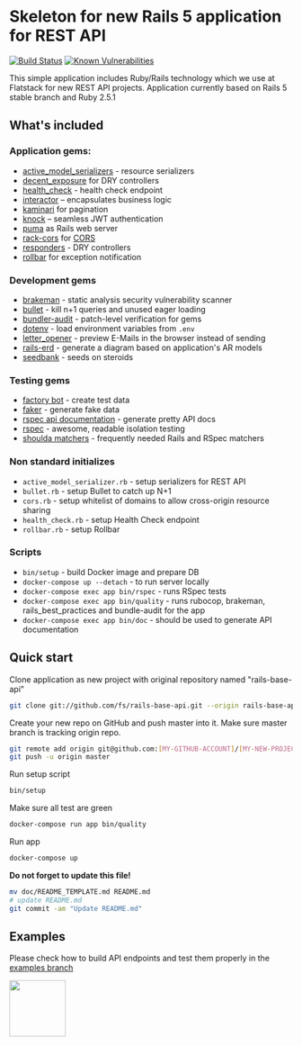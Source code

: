 # Skeleton for new Rails 5 application for REST API

[![Build Status](https://semaphoreci.com/api/v1/fs/rails-base-api/branches/master/shields_badge.svg)](https://semaphoreci.com/fs/rails-base-api)
[![Known Vulnerabilities](https://snyk.io/test/github/fs/rails-base-api/badge.svg)](https://snyk.io/test/github/fs/rails-base-api)

This simple application includes Ruby/Rails technology which we use at Flatstack for new REST API projects. Application currently based on Rails 5 stable branch and Ruby 2.5.1

## What's included

### Application gems:

* [active_model_serializers](https://github.com/rails-api/active_model_serializers) - resource serializers
* [decent_exposure](https://github.com/voxdolo/decent_exposure) for DRY controllers
* [health_check](https://github.com/ianheggie/health_check) - health check endpoint
* [interactor](https://github.com/collectiveidea/interactor) – encapsulates business logic
* [kaminari](https://github.com/amatsuda/kaminari) for pagination
* [knock](https://github.com/nsarno/knock) – seamless JWT authentication
* [puma](https://github.com/puma/puma) as Rails web server
* [rack-cors](https://github.com/cyu/rack-cors) for [CORS](http://en.wikipedia.org/wiki/Cross-origin_resource_sharing)
* [responders](https://github.com/plataformatec/responders) - DRY controllers
* [rollbar](https://github.com/rollbar/rollbar-gem) for exception notification

### Development gems

* [brakeman](https://github.com/presidentbeef/brakeman) - static analysis security vulnerability scanner
* [bullet](https://github.com/flyerhzm/bullet) - kill n+1 queries and unused eager loading
* [bundler-audit](https://github.com/rubysec/bundler-audit) - patch-level verification for gems
* [dotenv](https://github.com/bkeepers/dotenv) - load environment variables from `.env`
* [letter_opener](https://github.com/ryanb/letter_opener) - preview E-Mails in the browser instead of sending
* [rails-erd](https://github.com/voormedia/rails-erd) - generate a diagram based on application's AR models
* [seedbank](https://github.com/james2m/seedbank) - seeds on steroids

### Testing gems

* [factory bot](https://github.com/thoughtbot/factory_bot) - create test data
* [faker](https://github.com/stympy/faker) - generate fake data
* [rspec api documentation](https://github.com/zipmark/rspec_api_documentation) - generate pretty API docs
* [rspec](https://github.com/rspec/rspec) - awesome, readable isolation testing
* [shoulda matchers](http://github.com/thoughtbot/shoulda-matchers) - frequently needed Rails and RSpec matchers

### Non standard initializes

* `active_model_serializer.rb` - setup serializers for REST API
* `bullet.rb` - setup Bullet to catch up N+1
* `cors.rb` - setup whitelist of domains to allow cross-origin resource sharing
* `health_check.rb` - setup Health Check endpoint
* `rollbar.rb` - setup Rollbar

### Scripts

* `bin/setup` - build Docker image and prepare DB
* `docker-compose up --detach` - to run server locally
* `docker-compose exec app bin/rspec` - runs RSpec tests
* `docker-compose exec app bin/quality` - runs rubocop, brakeman, rails_best_practices and bundle-audit for the app
* `docker-compose exec app bin/doc` - should be used to generate API documentation

## Quick start

Clone application as new project with original repository named "rails-base-api"

```bash
git clone git://github.com/fs/rails-base-api.git --origin rails-base-api [MY-NEW-PROJECT]
```

Create your new repo on GitHub and push master into it.
Make sure master branch is tracking origin repo.

```bash
git remote add origin git@github.com:[MY-GITHUB-ACCOUNT]/[MY-NEW-PROJECT].git
git push -u origin master
```

Run setup script

```bash
bin/setup
```

Make sure all test are green

```bash
docker-compose run app bin/quality
```

Run app

```bash
docker-compose up
```

**Do not forget to update this file!**

```bash
mv doc/README_TEMPLATE.md README.md
# update README.md
git commit -am "Update README.md"
```

## Examples

Please check how to build API endpoints and test them properly in the
[examples branch](https://github.com/fs/rails-base-api/tree/examples)

[<img src="http://www.flatstack.com/logo.svg" width="100"/>](http://www.flatstack.com)
